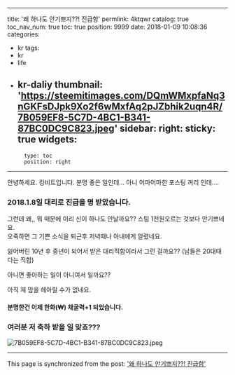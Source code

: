 
---
title: '왜 하나도 안기쁘지??! 진급함'
permlink: 4ktqwr
catalog: true
toc_nav_num: true
toc: true
position: 9999
date: 2018-01-09 10:08:36
categories:
- kr
tags:
- kr
- life
- kr-daliy
thumbnail: 'https://steemitimages.com/DQmWMxpfaNq3nGKFsDJpk9Xo2f6wMxfAq2pJZbhik2uqn4R/7B059EF8-5C7D-4BC1-B341-87BC0DC9C823.jpeg'
sidebar:
    right:
        sticky: true
widgets:
    -
        type: toc
        position: right
---


안녕하세요.  킹비트입니다. 
분명 좋은 일인데... 아니 어마어마한
포스팅 꺼리 인데....
### 2018.1.8일 대리로 진급을 명 받았습니다. 

그런데 왜,, 뭐 때문에 이리 신이 하나도 안날까요??
스팀 1천원오르는 것보다 안기쁘네요.  
오죽하면 그 기쁜 소식을 퇴근후 저녁때나 아내에게 알렸네요.  

잃어버린 10년 후 중년이 되어서 받은 대리직함이라서 그런 걸까요?? (남들은 20대때 다는 직함)

아니면 좋아하는 일이 아니여서 일까요?? 

아직 제 맘을 헤아릴 수가 없네요. 

#### 분명한건 이제 한화(₩) 채굴력+1 되었습니다. 

### 여러분 저 축하 받을 일 맞죠???

![7B059EF8-5C7D-4BC1-B341-87BC0DC9C823.jpeg](https://steemitimages.com/DQmWMxpfaNq3nGKFsDJpk9Xo2f6wMxfAq2pJZbhik2uqn4R/7B059EF8-5C7D-4BC1-B341-87BC0DC9C823.jpeg)

- - -

This page is synchronized from the post: ['왜 하나도 안기쁘지??! 진급함'](https://steemit.com/@kingbit/4ktqwr)
